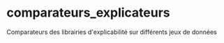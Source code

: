 # comparateurs_explicateurs
Comparateurs des librairies d'explicabilité sur différents jeux de données

